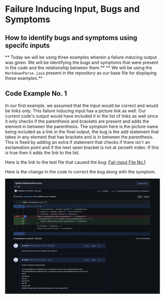 # Failure Inducing Input, Bugs and Symptoms

## How to identify bugs and symptoms using specifc inputs

** Today we will be using three examples wherein a failure inducing output was given. We will be identifying the bugs and symptoms that were present in the code and the relationship between them.**
** We will be using the ```MarkdownParse.java``` present in the repository as our base file for displaying these examples.**

## **Code Example No. 1**

In our first example, we assumed that the input would be correct and would be links only. 
This failure inducing input has a picture link as well. Our current code's output would have included it in the list of links as well since it only checks if the parenthesis and brackets are present and adds the element in between the parenthesis.
The symptom here is the picture name being included as a link in the final output, the bug is the add statement that takes in any element that has brackets and is in between the parenthesis. This is fixed by adding an extra if statement that checks if there isn'r an exclamation point and if the next open bracket is not at zeroeth index.
If this is true then it adds the link to the list.

Here is the link to the test file that caused the bug: [Fail-input File No.1](new-file.md)

Here is the change in the code to correct the bug along with the symptom.

![Correction made as displayed in Commint history](Error1.png)




